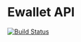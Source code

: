 <!-- @format -->

# Ewallet API

[![Build Status](https://travis-ci.org/fegoworks/ewallet-api.svg?branch=develop)](https://travis-ci.org/fegoworks/ewallet-api)
